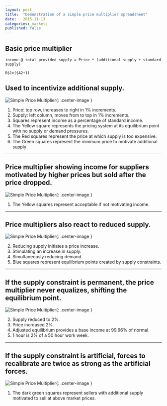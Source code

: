 ```yaml
---
layout: post
title:  "Demonstration of a simple price multiplier spreadsheet"
date:   2015-11-13
categories: markets
published: false
---
```

## Basic price multiplier
 `income @ total provided supply = Price * (additional supply + standard supply)`

 `B$1×($A2+1)`

## Used to incentivize additional supply.

![Simple Price Multiplier](/blog/img/price-multiplier-basic.png){: .center-image }

1. Price: top row, increases to right in 1% increments.
2. Supply: left column, moves from to top in 1% increments.
3. Squares represent income as a percentage of standard income.
3. The Yellow square represents the pricing system at its equilibrium point with no supply or demand pressures.
4. The Red squares represent the price at which supply is too expensive.
5. The Green squares represent the minimum price to motivate additional supply

***

## Price multiplier showing income for suppliers motivated by higher prices but sold after the price dropped.

![Simple Price Multiplier](/blog/img/price-multiplier-accepted.png){: .center-image }

1. The Yellow squares represent acceptable if not motivating income.

***

## Price multipliers also react to reduced supply.

![Simple Price Multiplier](/blog/img/price-multiplier-directional.png){: .center-image }

2. Reducing supply initiates a price increase.
3. Stimulating an increase in supply.
3. Simultaneously reducing demand.
3. Blue squares represent equilibrium points created by supply constraints.

***

## If the supply constraint is permanent, the price multiplier never equalizes, shifting the equilibrium point.

![Simple Price Multiplier](/blog/img/price-multiplier-shifted.png){: .center-image }

2. Supply reduced to 2%.
2. Price increased 2%
3. Adjusted equilibrium provides a base income at 99.96% of normal.
3. 1 hour is 2% of a 50 hour work week.

***

## If the supply constraint is artificial, forces to recalibrate are twice as strong as the artificial forces.

![Simple Price Multiplier](/blog/img/price-multiplier-shifted-unstable.png){: .center-image }

1. The dark green squares represent sellers with additional supply motivated to sell at above market prices.
